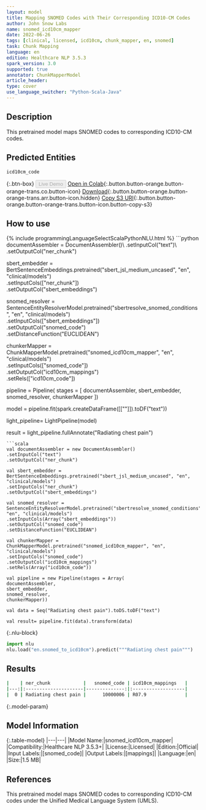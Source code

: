 ```yaml
---
layout: model
title: Mapping SNOMED Codes with Their Corresponding ICD10-CM Codes
author: John Snow Labs
name: snomed_icd10cm_mapper
date: 2022-06-26
tags: [clinical, licensed, icd10cm, chunk_mapper, en, snomed]
task: Chunk Mapping
language: en
edition: Healthcare NLP 3.5.3
spark_version: 3.0
supported: true
annotator: ChunkMapperModel
article_header:
type: cover
use_language_switcher: "Python-Scala-Java"
---
```


## Description

This pretrained model maps SNOMED codes to corresponding ICD10-CM codes.

## Predicted Entities

`icd10cm_code`

{:.btn-box}
<button class="button button-orange" disabled>Live Demo</button>
[Open in Colab](https://colab.research.google.com/github/JohnSnowLabs/spark-nlp-workshop/blob/master/tutorials/Certification_Trainings/Healthcare/26.Chunk_Mapping.ipynb){:.button.button-orange.button-orange-trans.co.button-icon}
[Download](https://s3.amazonaws.com/auxdata.johnsnowlabs.com/clinical/models/snomed_icd10cm_mapper_en_3.5.3_3.0_1656266755041.zip){:.button.button-orange.button-orange-trans.arr.button-icon.hidden}
[Copy S3 URI](s3://auxdata.johnsnowlabs.com/clinical/models/snomed_icd10cm_mapper_en_3.5.3_3.0_1656266755041.zip){:.button.button-orange.button-orange-trans.button-icon.button-copy-s3}

## How to use



<div class="tabs-box" markdown="1">
{% include programmingLanguageSelectScalaPythonNLU.html %}
```python
documentAssembler = DocumentAssembler()\
.setInputCol("text")\
.setOutputCol("ner_chunk")

sbert_embedder = BertSentenceEmbeddings.pretrained("sbert_jsl_medium_uncased", "en", "clinical/models")\
.setInputCols(["ner_chunk"])\
.setOutputCol("sbert_embeddings")

snomed_resolver = SentenceEntityResolverModel.pretrained("sbertresolve_snomed_conditions", "en", "clinical/models") \
.setInputCols(["sbert_embeddings"]) \
.setOutputCol("snomed_code")\
.setDistanceFunction("EUCLIDEAN")

chunkerMapper = ChunkMapperModel.pretrained("snomed_icd10cm_mapper", "en", "clinical/models")\
.setInputCols(["snomed_code"])\
.setOutputCol("icd10cm_mappings")\
.setRels(["icd10cm_code"])

pipeline = Pipeline(
stages = [
documentAssembler,
sbert_embedder,
snomed_resolver,
chunkerMapper
])

model = pipeline.fit(spark.createDataFrame([[""]]).toDF("text"))

light_pipeline= LightPipeline(model)

result = light_pipeline.fullAnnotate("Radiating chest pain")
```
```scala
val documentAssembler = new DocumentAssembler()
.setInputCol("text")
.setOutputCol("ner_chunk")

val sbert_embedder = BertSentenceEmbeddings.pretrained("sbert_jsl_medium_uncased", "en", "clinical/models")
.setInputCols("ner_chunk")
.setOutputCol("sbert_embeddings")

val snomed_resolver = SentenceEntityResolverModel.pretrained("sbertresolve_snomed_conditions", "en", "clinical/models")
.setInputCols(Array("sbert_embeddings"))
.setOutputCol("snomed_code")
.setDistanceFunction("EUCLIDEAN")

val chunkerMapper = ChunkMapperModel.pretrained("snomed_icd10cm_mapper", "en", "clinical/models")
.setInputCols("snomed_code")
.setOutputCol("icd10cm_mappings")
.setRels(Array("icd10cm_code"))

val pipeline = new Pipeline(stages = Array(
documentAssembler,
sbert_embedder,
snomed_resolver,
chunkerMapper))

val data = Seq("Radiating chest pain").toDS.toDF("text")

val result= pipeline.fit(data).transform(data)
```


{:.nlu-block}
```python
import nlu
nlu.load("en.snomed_to_icd10cm").predict("""Radiating chest pain""")
```

</div>

## Results

```bash
|    | ner_chunk            |   snomed_code | icd10cm_mappings   |
|---:|:---------------------|--------------:|:-------------------|
|  0 | Radiating chest pain |      10000006 | R07.9              |
```

{:.model-param}
## Model Information

{:.table-model}
|---|---|
|Model Name:|snomed_icd10cm_mapper|
|Compatibility:|Healthcare NLP 3.5.3+|
|License:|Licensed|
|Edition:|Official|
|Input Labels:|[snomed_code]|
|Output Labels:|[mappings]|
|Language:|en|
|Size:|1.5 MB|

## References

This pretrained model maps SNOMED codes to corresponding  ICD10-CM codes under the Unified Medical Language System (UMLS).